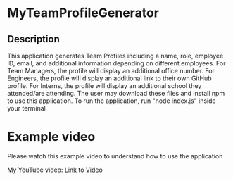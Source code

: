 # MyTeamProfileGenerator

## Description
This application generates Team Profiles including a name, role, employee ID, email, and additional information depending on different employees.
For Team Managers, the profile will display an additional office number.
For Engineers, the profile will display an additional link to their own GitHub profile.
For Interns, the profile will display an additional school they attended/are attending.
The user may download these files and install npm to use this application.
To run the application, run "node index.js" inside your terminal

# Example video
Please watch this example video to understand how to use the application

My YouTube video: [Link to Video](https://www.youtube.com/watch?v=9Zt8jsE_Ycg)

